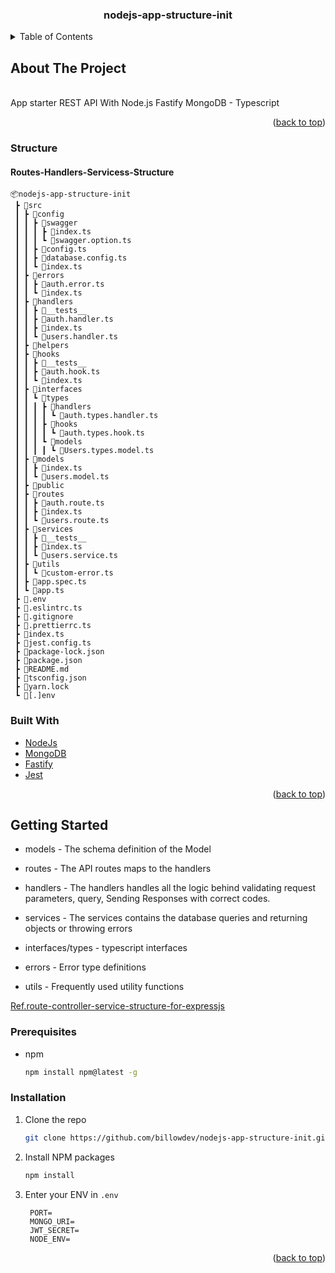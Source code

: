 <h3 align="center">nodejs-app-structure-init</h3>


<!-- TABLE OF CONTENTS -->
<details>
  <summary>Table of Contents</summary>
  <ol>
    <li>
      <a href="#about-the-project">About The Project</a>
      <ul>
        <li><a href="#built-with">Built With</a></li>
      </ul>
    </li>
    <li>
      <a href="#getting-started">Getting Started</a>
      <ul>
        <li><a href="#prerequisites">Prerequisites</a></li>
        <li><a href="#installation">Installation</a></li>
      </ul>
    </li>
   
  </ol>
</details>


## About The Project
<br />
<!-- [![Product Name Screen Shot][product-screenshot]]() -->
App starter REST API With Node.js Fastify MongoDB - Typescript
</p>
<p align="right">(<a href="#top">back to top</a>)</p>

### Structure
#### Routes-Handlers-Servicess-Structure
```
📦nodejs-app-structure-init
 ┣ 📂src
 ┃ ┣ 📂config
 ┃ ┃ ┣ 📂swagger
 ┃ ┃ ┃ ┣ 📜index.ts
 ┃ ┃ ┃ ┗ 📜swagger.option.ts
 ┃ ┃ ┣ 📜config.ts
 ┃ ┃ ┣ 📜database.config.ts
 ┃ ┃ ┗ 📜index.ts
 ┃ ┣ 📂errors
 ┃ ┃ ┣ 📜auth.error.ts
 ┃ ┃ ┗ 📜index.ts
 ┃ ┣ 📂handlers
 ┃ ┃ ┣ 📂__tests__
 ┃ ┃ ┣ 📜auth.handler.ts
 ┃ ┃ ┣ 📜index.ts
 ┃ ┃ ┗ 📜users.handler.ts
 ┃ ┣ 📂helpers
 ┃ ┣ 📂hooks
 ┃ ┃ ┣ 📂__tests__
 ┃ ┃ ┣ 📜auth.hook.ts
 ┃ ┃ ┗ 📜index.ts
 ┃ ┣ 📂interfaces
 ┃ ┃ ┗ 📂types
 ┃ ┃ ┃ ┣ 📂handlers
 ┃ ┃ ┃ ┃ ┗ 📜auth.types.handler.ts
 ┃ ┃ ┃ ┣ 📂hooks
 ┃ ┃ ┃ ┃ ┗ 📜auth.types.hook.ts
 ┃ ┃ ┃ ┗ 📂models
 ┃ ┃ ┃ ┃ ┗ 📜Users.types.model.ts
 ┃ ┣ 📂models
 ┃ ┃ ┣ 📜index.ts
 ┃ ┃ ┗ 📜users.model.ts
 ┃ ┣ 📂public
 ┃ ┣ 📂routes
 ┃ ┃ ┣ 📜auth.route.ts
 ┃ ┃ ┣ 📜index.ts
 ┃ ┃ ┗ 📜users.route.ts
 ┃ ┣ 📂services
 ┃ ┃ ┣ 📂__tests__
 ┃ ┃ ┣ 📜index.ts
 ┃ ┃ ┗ 📜users.service.ts
 ┃ ┣ 📂utils
 ┃ ┃ ┗ 📜custom-error.ts
 ┃ ┣ 📜app.spec.ts
 ┃ ┗ 📜app.ts
 ┣ 📜.env
 ┣ 📜.eslintrc.ts
 ┣ 📜.gitignore
 ┣ 📜.prettierrc.ts
 ┣ 📜index.ts
 ┣ 📜jest.config.ts
 ┣ 📜package-lock.json
 ┣ 📜package.json
 ┣ 📜README.md
 ┣ 📜tsconfig.json
 ┣ 📜yarn.lock
 ┗ 📜[.]env
```

### Built With

* [NodeJs](https://nodejs.org/)
* [MongoDB](https://www.mongodb.com/)
* [Fastify](https://www.fastify.io/)
* [Jest](https://jestjs.io/)

<p align="right">(<a href="#top">back to top</a>)</p>


<!-- GETTING STARTED -->
## Getting Started

* models - The schema definition of the Model

* routes - The API routes maps to the handlers

* handlers - The handlers handles all the logic behind validating request parameters, query, Sending Responses with correct codes.

* services - The services contains the database queries and returning objects or throwing errors

* interfaces/types - typescript interfaces

* errors - Error type definitions

* utils - Frequently used utility functions

[Ref.route-controller-service-structure-for-expressjs](https://sodocumentation.net/node-js/topic/10785/route-controller-service-structure-for-expressjs)


### Prerequisites

* npm
  ```sh
  npm install npm@latest -g
  ```

### Installation



1. Clone the repo
   ```sh
   git clone https://github.com/billowdev/nodejs-app-structure-init.git
   ```
2. Install NPM packages
   ```sh
   npm install
   ```
3. Enter your ENV in `.env`
   ```
    PORT=
	MONGO_URI=
	JWT_SECRET=
	NODE_ENV=
   ```

<p align="right">(<a href="#top">back to top</a>)</p>

